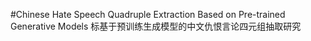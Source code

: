 #Chinese Hate Speech Quadruple Extraction Based on Pre-trained Generative Models 
标基于预训练生成模型的中文仇恨言论四元组抽取研究
